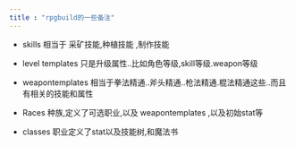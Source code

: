 ```yaml
---
title : "rpgbuild的一些备注"
---
```






- skills   相当于 采矿技能,种植技能 ,制作技能

- level templates 只是升级属性..比如角色等级,skill等级.weapon等级

- weapontemplates  相当于拳法精通..斧头精通..枪法精通.棍法精通这些..而且有相关的技能和属性

- Races  种族,定义了可选职业,以及 weapontemplates  ,以及初始stat等

- classes  职业定义了stat以及技能树,和魔法书

   